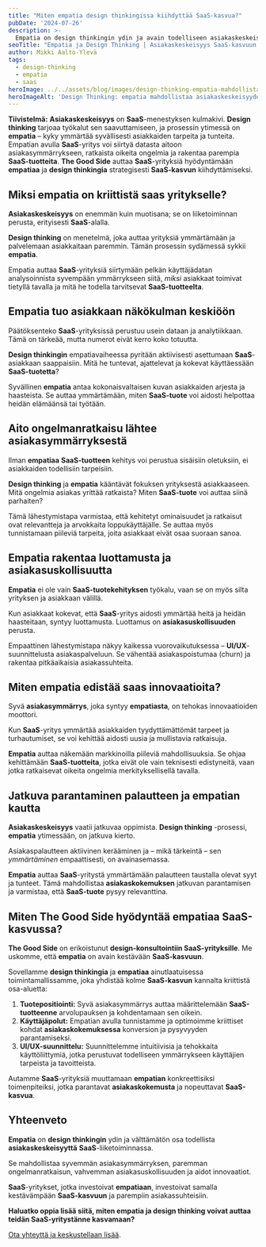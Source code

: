```yaml
---
title: "Miten empatia design thinkingissa kiihdyttää SaaS-kasvua?"
pubDate: '2024-07-26'
description: >-
  Empatia on design thinkingin ydin ja avain todelliseen asiakaskeskeisyyteen SaaS-liiketoiminnassa. Näin se auttaa ymmärtämään asiakkaita ja kiihdyttämään SaaS-kasvua.
seoTitle: "Empatia ja Design Thinking | Asiakaskeskeisyys SaaS-kasvuun | The Good Side"
author: Mikki Aalto-Ylevä
tags:
  - design-thinking
  - empatia
  - saas
heroImage: ../../assets/blog/images/design-thinking-empatia-mahdollistaa-asiakaskeskeisyyden/featured.webp
heroImageAlt: 'Design Thinking: empatia mahdollistaa asiakaskeskeisyyden'
---
```


**Tiivistelmä:** **Asiakaskeskeisyys** on **SaaS**-menestyksen kulmakivi. **Design thinking** tarjoaa työkalut sen saavuttamiseen, ja prosessin ytimessä on **empatia** – kyky ymmärtää syvällisesti asiakkaiden tarpeita ja tunteita. Empatian avulla **SaaS**-yritys voi siirtyä datasta aitoon asiakasymmärrykseen, ratkaista oikeita ongelmia ja rakentaa parempia **SaaS-tuotteita**. **The Good Side** auttaa **SaaS**-yrityksiä hyödyntämään **empatiaa** ja **design thinkingia** strategisesti **SaaS-kasvun** kiihdyttämiseksi.

## Miksi empatia on kriittistä saas yritykselle?

**Asiakaskeskeisyys** on enemmän kuin muotisana; se on liiketoiminnan perusta, erityisesti **SaaS**-alalla.

**Design thinking** on menetelmä, joka auttaa yrityksiä ymmärtämään ja palvelemaan asiakkaitaan paremmin. Tämän prosessin sydämessä sykkii **empatia**.

Empatia auttaa **SaaS**-yrityksiä siirtymään pelkän käyttäjädatan analysoinnista syvempään ymmärrykseen siitä, *miksi* asiakkaat toimivat tietyllä tavalla ja mitä he todella tarvitsevat **SaaS-tuotteelta**.

## Empatia tuo asiakkaan näkökulman keskiöön

Päätöksenteko **SaaS**-yrityksissä perustuu usein dataan ja analytiikkaan. Tämä on tärkeää, mutta numerot eivät kerro koko totuutta.

**Design thinkingin** empatiavaiheessa pyritään aktiivisesti asettumaan **SaaS**-asiakkaan saappaisiin. Mitä he tuntevat, ajattelevat ja kokevat käyttäessään **SaaS-tuotetta**?

Syvällinen **empatia** antaa kokonaisvaltaisen kuvan asiakkaiden arjesta ja haasteista. Se auttaa ymmärtämään, miten **SaaS-tuote** voi aidosti helpottaa heidän elämäänsä tai työtään.

## Aito ongelmanratkaisu lähtee asiakasymmärryksestä

Ilman **empatiaa** **SaaS-tuotteen** kehitys voi perustua sisäisiin oletuksiin, ei asiakkaiden todellisiin tarpeisiin.

**Design thinking** ja **empatia** kääntävät fokuksen yrityksestä asiakkaaseen. Mitä ongelmia asiakas yrittää ratkaista? Miten **SaaS-tuote** voi auttaa siinä parhaiten?

Tämä lähestymistapa varmistaa, että kehitetyt ominaisuudet ja ratkaisut ovat relevantteja ja arvokkaita loppukäyttäjälle. Se auttaa myös tunnistamaan piileviä tarpeita, joita asiakkaat eivät osaa suoraan sanoa.

## Empatia rakentaa luottamusta ja asiakasuskollisuutta

**Empatia** ei ole vain **SaaS-tuotekehityksen** työkalu, vaan se on myös silta yrityksen ja asiakkaan välillä.

Kun asiakkaat kokevat, että **SaaS**-yritys aidosti ymmärtää heitä ja heidän haasteitaan, syntyy luottamusta. Luottamus on **asiakasuskollisuuden** perusta.

Empaattinen lähestymistapa näkyy kaikessa vuorovaikutuksessa – **UI/UX**-suunnittelusta asiakaspalveluun. Se vähentää asiakaspoistumaa (churn) ja rakentaa pitkäaikaisia asiakassuhteita.

## Miten empatia edistää saas innovaatioita?

Syvä **asiakasymmärrys**, joka syntyy **empatiasta**, on tehokas innovaatioiden moottori.

Kun **SaaS**-yritys ymmärtää asiakkaiden tyydyttämättömät tarpeet ja turhautumiset, se voi kehittää aidosti uusia ja mullistavia ratkaisuja.

**Empatia** auttaa näkemään markkinoilla piileviä mahdollisuuksia. Se ohjaa kehittämään **SaaS-tuotteita**, jotka eivät ole vain teknisesti edistyneitä, vaan jotka ratkaisevat oikeita ongelmia merkityksellisellä tavalla.

## Jatkuva parantaminen palautteen ja empatian kautta

**Asiakaskeskeisyys** vaatii jatkuvaa oppimista. **Design thinking** -prosessi, **empatia** ytimessään, on jatkuva kierto.

Asiakaspalautteen aktiivinen kerääminen ja – mikä tärkeintä – sen *ymmärtäminen* empaattisesti, on avainasemassa.

**Empatia** auttaa **SaaS**-yritystä ymmärtämään palautteen taustalla olevat syyt ja tunteet. Tämä mahdollistaa **asiakaskokemuksen** jatkuvan parantamisen ja varmistaa, että **SaaS-tuote** pysyy relevanttina.

## Miten The Good Side hyödyntää empatiaa SaaS-kasvussa?

**The Good Side** on erikoistunut **design-konsultointiin SaaS-yrityksille**. Me uskomme, että **empatia** on avain kestävään **SaaS-kasvuun**.

Sovellamme **design thinkingia** ja **empatiaa** ainutlaatuisessa toimintamallissamme, joka yhdistää kolme **SaaS-kasvun** kannalta kriittistä osa-aluetta:

1.  **Tuotepositiointi:** Syvä asiakasymmärrys auttaa määrittelemään **SaaS-tuotteenne** arvolupauksen ja kohdentamaan sen oikein.
2.  **Käyttäjäpolut:** Empatian avulla tunnistamme ja optimoimme kriittiset kohdat **asiakaskokemuksessa** konversion ja pysyvyyden parantamiseksi.
3.  **UI/UX-suunnittelu:** Suunnittelemme intuitiivisia ja tehokkaita käyttöliittymiä, jotka perustuvat todelliseen ymmärrykseen käyttäjien tarpeista ja tavoitteista.

Autamme **SaaS**-yrityksiä muuttamaan **empatian** konkreettisiksi toimenpiteiksi, jotka parantavat **asiakaskokemusta** ja nopeuttavat **SaaS-kasvua**.

## Yhteenveto

**Empatia** on **design thinkingin** ydin ja välttämätön osa todellista **asiakaskeskeisyyttä** **SaaS**-liiketoiminnassa.

Se mahdollistaa syvemmän asiakasymmärryksen, paremman ongelmanratkaisun, vahvemman asiakasuskollisuuden ja aidot innovaatiot.

**SaaS**-yritykset, jotka investoivat **empatiaan**, investoivat samalla kestävämpään **SaaS-kasvuun** ja parempiin asiakassuhteisiin.

**Haluatko oppia lisää siitä, miten empatia ja design thinking voivat auttaa teidän SaaS-yritystänne kasvamaan?**

[Ota yhteyttä ja keskustellaan lisää](/fi/contact).